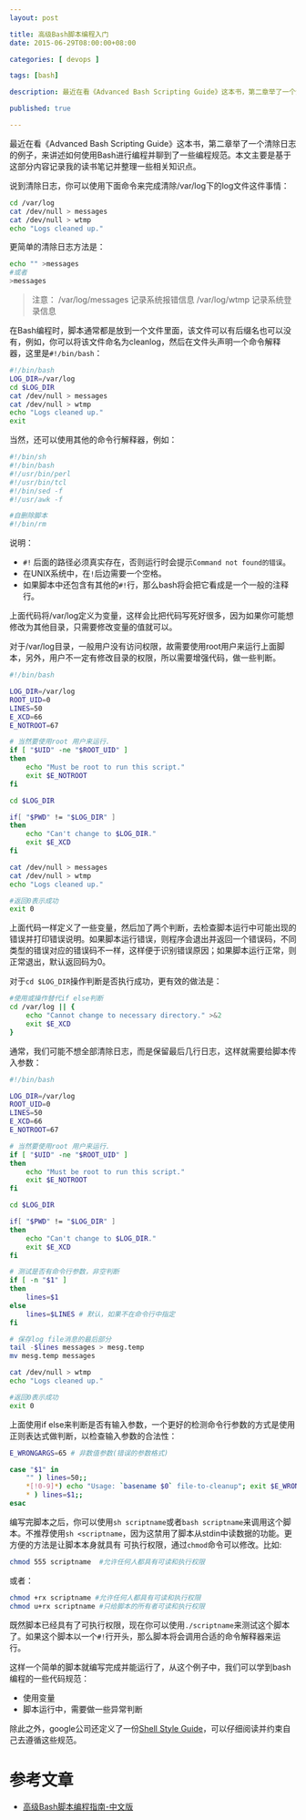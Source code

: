 ```yaml
---
layout: post

title: 高级Bash脚本编程入门
date: 2015-06-29T08:00:00+08:00

categories: [ devops ]

tags: [bash]

description: 最近在看《Advanced Bash Scripting Guide》这本书，第二章举了一个清除日志的例子，来讲述如何使用Bash进行编程并聊到了一些编程规范。本文主要是基于这部分内容记录我的读书笔记并整理一些相关知识点。

published: true

---
```


最近在看《Advanced Bash Scripting Guide》这本书，第二章举了一个清除日志的例子，来讲述如何使用Bash进行编程并聊到了一些编程规范。本文主要是基于这部分内容记录我的读书笔记并整理一些相关知识点。

说到清除日志，你可以使用下面命令来完成清除/var/log下的log文件这件事情：

~~~bash
cd /var/log
cat /dev/null > messages 
cat /dev/null > wtmp
echo "Logs cleaned up."
~~~

更简单的清除日志方法是：

~~~bash
echo "" >messages 
#或者
>messages 
~~~

>注意：
>/var/log/messages 记录系统报错信息
>/var/log/wtmp 记录系统登录信息

在Bash编程时，脚本通常都是放到一个文件里面，该文件可以有后缀名也可以没有，例如，你可以将该文件命名为cleanlog，然后在文件头声明一个命令解释器，这里是`#!/bin/bash`：

~~~bash
#!/bin/bash
LOG_DIR=/var/log
cd $LOG_DIR
cat /dev/null > messages
cat /dev/null > wtmp
echo "Logs cleaned up."
exit
~~~

当然，还可以使用其他的命令行解释器，例如：

~~~bash
#!/bin/sh
#!/bin/bash
#!/usr/bin/perl 
#!/usr/bin/tcl 
#!/bin/sed -f
#!/usr/awk -f

#自删除脚本
#!/bin/rm
~~~

说明：

- `#!` 后面的路径必须真实存在，否则运行时会提示`Command not found的错误`。
- 在UNIX系统中，在`!`后边需要一个空格。
- 如果脚本中还包含有其他的`#!`行，那么bash将会把它看成是一个一般的注释行。

上面代码将/var/log定义为变量，这样会比把代码写死好很多，因为如果你可能想修改为其他目录，只需要修改变量的值就可以。

对于/var/log目录，一般用户没有访问权限，故需要使用root用户来运行上面脚本，另外，用户不一定有修改目录的权限，所以需要增强代码，做一些判断。

~~~bash
#!/bin/bash

LOG_DIR=/var/log
ROOT_UID=0
LINES=50
E_XCD=66
E_NOTROOT=67

# 当然要使用root 用户来运行.
if [ "$UID" -ne "$ROOT_UID" ]
then
    echo "Must be root to run this script."
    exit $E_NOTROOT
fi

cd $LOG_DIR

if[ "$PWD" != "$LOG_DIR" ]
then
    echo "Can't change to $LOG_DIR."
    exit $E_XCD
fi

cat /dev/null > messages
cat /dev/null > wtmp
echo "Logs cleaned up."

#返回0表示成功
exit 0
~~~

上面代码一样定义了一些变量，然后加了两个判断，去检查脚本运行中可能出现的错误并打印错误说明。如果脚本运行错误，则程序会退出并返回一个错误码，不同类型的错误对应的错误码不一样，这样便于识别错误原因；如果脚本运行正常，则正常退出，默认返回码为0。

对于`cd $LOG_DIR`操作判断是否执行成功，更有效的做法是：

~~~bash
#使用或操作替代if else判断
cd /var/log || {
    echo "Cannot change to necessary directory." >&2
    exit $E_XCD
}
~~~

通常，我们可能不想全部清除日志，而是保留最后几行日志，这样就需要给脚本传入参数：

~~~bash
#!/bin/bash

LOG_DIR=/var/log
ROOT_UID=0
LINES=50
E_XCD=66
E_NOTROOT=67

# 当然要使用root 用户来运行.
if [ "$UID" -ne "$ROOT_UID" ]
then
    echo "Must be root to run this script."
    exit $E_NOTROOT
fi

cd $LOG_DIR

if[ "$PWD" != "$LOG_DIR" ]
then
    echo "Can't change to $LOG_DIR."
    exit $E_XCD
fi

# 测试是否有命令行参数，非空判断
if [ -n "$1" ]
then
    lines=$1
else
    lines=$LINES # 默认，如果不在命令行中指定
fi

# 保存log file消息的最后部分
tail -$lines messages > mesg.temp
mv mesg.temp messages

cat /dev/null > wtmp
echo "Logs cleaned up."

#返回0表示成功
exit 0
~~~

上面使用if else来判断是否有输入参数，一个更好的检测命令行参数的方式是使用正则表达式做判断，以检查输入参数的合法性：

~~~bash
E_WRONGARGS=65 # 非数值参数(错误的参数格式)

case "$1" in
    "" ) lines=50;;
    *[!0-9]*) echo "Usage: `basename $0` file-to-cleanup"; exit $E_WRONGARGS;; 
    * ) lines=$1;;
esac
~~~

编写完脚本之后，你可以使用`sh scriptname`或者`bash scriptname`来调用这个脚本。不推荐使用`sh <scriptname`，因为这禁用了脚本从stdin中读数据的功能。更方便的方法是让脚本本身就具有 可执行权限，通过`chmod`命令可以修改。比如:

~~~bash
chmod 555 scriptname  #允许任何人都具有可读和执行权限
~~~

或者：

~~~bash
chmod +rx scriptname #允许任何人都具有可读和执行权限 
chmod u+rx scriptname #只给脚本的所有者可读和执行权限
~~~

既然脚本已经具有了可执行权限，现在你可以使用`./scriptname`来测试这个脚本了。如果这个脚本以一个`#!`行开头，那么脚本将会调用合适的命令解释器来运行。

这样一个简单的脚本就编写完成并能运行了，从这个例子中，我们可以学到bash编程的一些代码规范：

- 使用变量
- 脚本运行中，需要做一些异常判断

除此之外，google公司还定义了一份[Shell Style Guide](https://google-styleguide.googlecode.com/svn/trunk/shell.xml)，可以仔细阅读并约束自己去遵循这些规范。

# 参考文章

- [高级Bash脚本编程指南-中文版](http://blog.javachen.space/static/doc/abs-guide/html/index.html)
